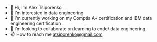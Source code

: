 - 👋 Hi, I’m Alex Tsiporenko
- 👀 I’m interested in data engineering
- 🌱 I’m currently working on my Comptia A+ certification and IBM data engineering certification
- 💞️ I’m looking to collaborate on learning to code/ data engineering
- 📫 How to reach me atsiporenko@gmail.com

<!---
atsiporenko/atsiporenko is a ✨ special ✨ repository because its `README.md` (this file) appears on your GitHub profile.
You can click the Preview link to take a look at your changes.
--->
